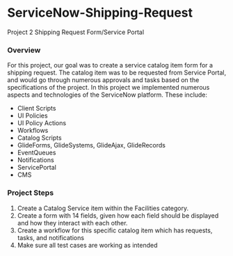 # ServiceNow-Shipping-Request
Project 2 Shipping Request Form/Service Portal

### **Overview**

For this project, our goal was to create a service catalog item form for a shipping request. The catalog item was to be requested from Service Portal, and would go through numerous approvals and tasks based on the specifications of the project. In this project we implemented numerous aspects and technologies of the ServiceNow platform. These include:

- Client Scripts
- UI Policies
- UI Policy Actions
- Workflows
- Catalog Scripts
- GlideForms, GlideSystems, GlideAjax, GlideRecords
- EventQueues
- Notifications
- ServicePortal
- CMS

### **Project Steps**

1. Create a Catalog Service item within the Facilities category.
2. Create a form with 14 fields, given how each field should be displayed and how they interact with each other.
3. Create a workflow for this specific catalog item which has requests, tasks, and notifications
4. Make sure all test cases are working as intended
